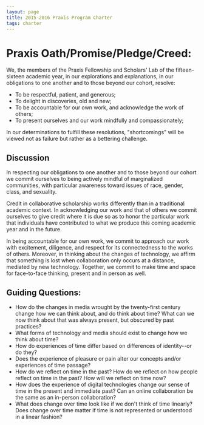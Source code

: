 ```yaml
---
layout: page
title: 2015-2016 Praxis Program Charter
tags: charter
---
```


# Praxis Oath/Promise/Pledge/Creed:

We, the members of the Praxis Fellowship and Scholars' Lab of the
fifteen-sixteen academic year, in our explorations and explanations, in our
obligations to one another and to those beyond our cohort, resolve:

* To be respectful, patient, and generous;
* To delight in discoveries, old and new;
* To be accountable for our own work, and acknowledge the work of others;
* To present ourselves and our work mindfully and compassionately;

In our determinations to fulfill these resolutions, "shortcomings" will be
viewed not as failure but rather as a bettering challenge.

## Discussion

In respecting our obligations to one another and to those beyond our cohort we
commit ourselves to being actively mindful of marginalized communities, with
particular awareness toward issues of race, gender, class, and sexuality.

Credit in collaborative scholarship works differently than in a traditional
academic context. In acknowledging our work and that of others we commit
ourselves to give credit where it is due so as to honor the particular work
that individuals have contributed to what we produce this coming academic year
and in the future.

In being accountable for our own work, we commit to approach our work with
excitement, diligence, and respect for its connectedness to the works of
others. Moreover, in thinking about the changes of technology, we affirm that
something is lost when collaboration only occurs at a distance, mediated by
new technology. Together, we commit to make time and space for face-to-face
thinking, present and in person as well.

## Guiding Questions:

* How do the changes in media wrought by the twenty-first century change how we can think about, and do think about time? What can we now think about that was always present, but obscured by past practices?
* What forms of technology and media should exist to change how we think about time?
* How do experiences of time differ based on differences of identity--or do they?
* Does the experience of pleasure or pain alter our concepts and/or experiences of time passage?
* How do we reflect on time in the past? How do we reflect on how people reflect on time in the past? How will we reflect on time now?
* How does the experience of digital technologies change our sense of time in the present and immediate past? Can an online collaboration be the same as an in-person collaboration?
* What does change over time look like if we don't think of time linearly?
Does change over time matter if time is not represented or understood in a linear fashion?


